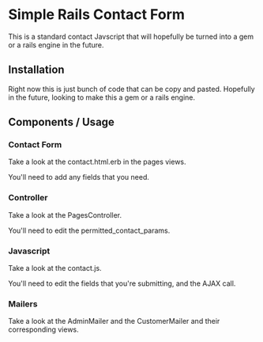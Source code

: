 # Simple Rails Contact Form

This is a standard contact Javscript that will hopefully be turned into a gem or a rails engine in the future.

## Installation

Right now this is just bunch of code that can be copy and pasted. Hopefully in the future, looking to make this a gem or a rails engine.

## Components / Usage

### Contact Form

Take a look at the contact.html.erb in the pages views.

You'll need to add any fields that you need.

### Controller

Take a look at the PagesController.

You'll need to edit the permitted_contact_params.

### Javascript

Take a look at the contact.js.

You'll need to edit the fields that you're submitting, and the AJAX call.

### Mailers

Take a look at the AdminMailer and the CustomerMailer and their corresponding views.